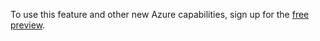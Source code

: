 To use this feature and other new Azure capabilities, sign up for the [free preview](https://account.windowsazure.com/PreviewFeatures).



